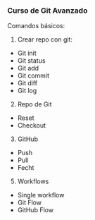 ### Curso de Git Avanzado

Comandos básicos:


1. Crear repo con git:

- Git init
- Git status
- Git add
- Git commit
- Git diff
- Git log

2. Repo de Git

- Reset
- Checkout

3. GitHub

- Push
- Pull
- Fecht

5. Workflows 

- Single workflow
- Git Flow
- GitHub Flow
